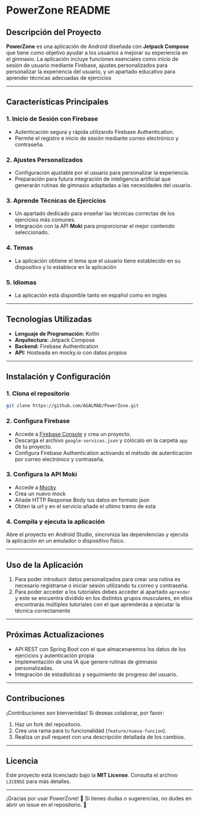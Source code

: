 
# PowerZone README

## Descripción del Proyecto

**PowerZone** es una aplicación de Android diseñada con **Jetpack Compose** que tiene como objetivo ayudar a los usuarios a mejorar su experiencia en el gimnasio. La aplicación incluye funciones esenciales como inicio de sesión de usuario mediante Firebase, ajustes personalizados para personalizar la experiencia del usuario, y un apartado educativo para aprender técnicas adecuadas de ejercicios


---

## Características Principales

### 1. **Inicio de Sesión con Firebase**
- Autenticación segura y rápida utilizando Firebase Authentication.
- Permite el registro e inicio de sesión mediante correo electrónico y contraseña.

### 2. **Ajustes Personalizados**
- Configuración ajustable por el usuario para personalizar la experiencia.
- Preparación para futura integración de inteligencia artificial que generarán rutinas de gimnasio adaptadas a las necesidades del usuario.

### 3. **Aprende Técnicas de Ejercicios**
- Un apartado dedicado para enseñar las técnicas correctas de los ejercicios más comunes.
- Integración con la API **Moki** para proporcionar el mejor contenido seleccionado.

### 4. **Temas**
- La aplicación obtiene el tema que el usuario tiene establecido en su dispositivo y lo establece en la aplicación

### 5. **Idiomas**
- La aplicación está disponible tanto en español como en ingles

---

## Tecnologías Utilizadas

- **Lenguaje de Programación:** Kotlin
- **Arquitectura:** Jetpack Compose
- **Backend:** Firebase Authentication
- **API:** Hosteada en mocky.io con datos propios

---

## Instalación y Configuración

### 1. Clona el repositorio
```bash
git clone https://github.com/AGALMAD/PowerZone.git
```

### 2. Configura Firebase
- Accede a [Firebase Console](https://console.firebase.google.com) y crea un proyecto.
- Descarga el archivo `google-services.json` y colócalo en la carpeta `app` de tu proyecto.
- Configura Firebase Authentication activando el método de autenticación por correo electrónico y contraseña.

### 3. Configura la API Moki
- Accede a [Mocky](https://designer.mocky.io/)
- Crea un nuevo mock
- Añade HTTP Response Body tus datos en formato json
- Obten la url y en el servicio añade el ultimo tramo de esta

### 4. Compila y ejecuta la aplicación
Abre el proyecto en Android Studio, sincroniza las dependencias y ejecuta la aplicación en un emulador o dispositivo físico.

---

## Uso de la Aplicación

1. Para poder introducir datos personalizados para crear una rutina es necesario regístrarse o iniciar sesión utilizando tu correo y contraseña.
2. Para poder acceder a los tutoriales debes acceder al apartado `aprender` y este se encuentra dividido en los distintos grupos musculares, en ellos encontrarás múltiples tutoriales con el que aprenderás a ejecutar la técnica correctamente

---

## Próximas Actualizaciones

- API REST con Spring Boot con el que almacenaremos los datos de los ejercicios y autenticación propia
- Implementación de una IA que genere rutinas de gimnasio personalizadas.
- Integración de estadísticas y seguimiento de progreso del usuario.

---

## Contribuciones

¡Contribuciones son bienvenidas! Si deseas colaborar, por favor:

1. Haz un fork del repositorio.
2. Crea una rama para tu funcionalidad (`feature/nueva-funcion`).
3. Realiza un pull request con una descripción detallada de los cambios.

---

## Licencia

Este proyecto está licenciado bajo la **MIT License**. Consulta el archivo `LICENSE` para más detalles.

---

¡Gracias por usar PowerZone! 💪 Si tienes dudas o sugerencias, no dudes en abrir un issue en el repositorio. 🚀
